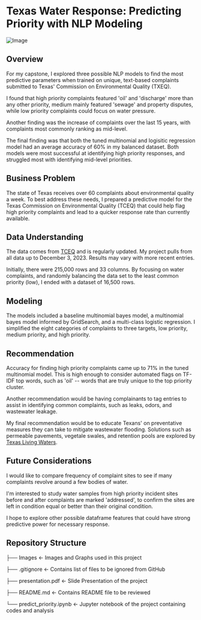 # Texas Water Response: Predicting Priority with NLP Modeling

![Image](Images/eutrophication.jpeg)

## Overview
For my capstone, I explored three possible NLP models to find the most predictive parameters when trained on unique, text-based complaints submitted to Texas' Commission on Environmental Quality (TXEQ). 

I found that high priority complaints featured 'oil' and 'discharge' more than any other priority, medium mainly featured 'sewage' and property disputes, while low priority complaints could focus on water pressure.

Another finding was the increase of complaints over the last 15 years, with complaints most commonly ranking as mid-level. 

The final finding was that both the tuned multinomial and logisitic regression model had an average accuracy of 60% in my balanced dataset. Both models were most successful at identifying high priority responses, and struggled most with identifying mid-level priorities. 

## Business Problem
The state of Texas receives over 60 complaints about environmental quality a week. To best address these needs, I prepared a predictive model for the Texas Commission on Environmental Quality (TCEQ) that could help flag high priority complaints and lead to a quicker response rate than currently available.

## Data Understanding
The data comes from [TCEQ](https://data.texas.gov/dataset/Texas-Commission-on-Environmental-Quality-Complain/pryk-dxta/about_data) and is regularly updated. My project pulls from all data up to December 3, 2023. Results may vary with more recent entries. 

Initially, there were 215,000 rows and 33 columns. By focusing on water complaints, and randomly balancing the data set to the least common priority (low), I ended with a dataset of 16,500 rows. 


## Modeling
The models included a baseline multinomial bayes model, a multinomial bayes model informed by GridSearch, and a multi-class logistic regression. I simplified the eight categories of complaints to three targets, low priority, medium priority, and high priority. 

## Recommendation
Accuracy for finding high priority complaints came up to 71% in the tuned multinomial model. This is high enough to consider automated flags on TF-IDF top words, such as 'oil' -- words that are truly unique to the top priority cluster.

Another recommendation would be having complainants to tag entries to assist in identifying common complaints, such as leaks, odors, and wastewater leakage.

My final recommendation would be to educate Texans' on preventative measures they can take to mitigate wastewater flooding. Solutions such as permeable pavements, vegetale swales, and retention pools are explored by [Texas Living Waters](https://texaslivingwaters.org/projects/nature-based-solutions/).

## Future Considerations
I would like to compare frequency of complaint sites to see if many complaints revolve around a few bodies of water. 

I'm interested to study water samples from high priority incident sites before and after complaints are marked 'addressed', to confirm the sites are left in condition equal or better than their original condition.

I hope to explore other possible dataframe features that could have strong predictive power for necessary response.

## Repository Structure

├── Images <- Images and Graphs used in this project

├── .gitignore <- Contains list of files to be ignored from GitHub 

├── presentation.pdf <- Slide Presentation of the project 

├── README.md <- Contains README file to be reviewed

└── predict_priority.ipynb <- Jupyter notebook of the project containing codes and analysis
